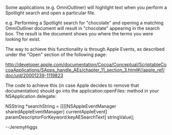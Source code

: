 Some applications (e.g. OmniOutliner) will highlight text when you perform a Spotlight search and open a particular file.

e.g. Performing a Spotlight search for "chocolate" and opening a matching OmniOutliner document will result in "chocolate" appearing in the search box. The result is the document shows you where the terms you were looking for exist.

The way to achieve this functionality is through Apple Events, as described under the "Open" section of the following page:

http://developer.apple.com/documentation/Cocoa/Conceptual/ScriptableCocoaApplications/SApps_handle_AEs/chapter_11_section_3.html#//apple_ref/doc/uid/20001239-1119823

The code to achieve this (in case Apple decides to remove that documentation) should go into the application:openFiles: method in your NSApplication delegate:

    
NSString    *searchString = [[[[NSAppleEventManager sharedAppleEventManager]
                                                            currentAppleEvent]
                                                            paramDescriptorForKeyword:keyAESearchText]
                                                            stringValue];


--JeremyHiggs
